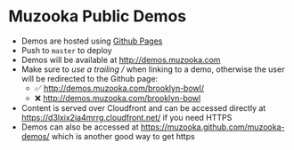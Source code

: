 # Muzooka Public Demos

- Demos are hosted using [Github Pages](https://pages.github.com/)
- Push to `master` to deploy
- Demos will be available at http://demos.muzooka.com 
- Make sure to *use a trailing /* when linking to a demo, otherwise the user will be redirected to the Github page:
  - :white_check_mark: http://demos.muzooka.com/brooklyn-bowl/
  - :x: http://demos.muzooka.com/brooklyn-bowl
- Content is served over Cloudfront and can be accessed directly at https://d3lxix2ia4mrrg.cloudfront.net/ if you need HTTPS
- Demos can also be accessed at https://muzooka.github.com/muzooka-demos/ which is another good way to get https
